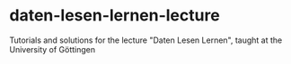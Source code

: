 # daten-lesen-lernen-lecture
Tutorials and solutions for the lecture "Daten Lesen Lernen", taught at the University of Göttingen

